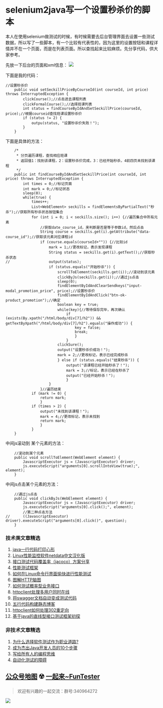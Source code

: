 # selenium2java写一个设置秒杀价的脚本

本人在使用selenium做测试的时候，有时候需要去后台管理界面去设置一些测试数据，所以写了一些脚本，有一个比较有代表性的，因为这里的设置按钮和课程详情并不在一个页面，而是在列表页面。所以查找起来比较麻烦。先分享代码，供大家参考。

先放一下后台的页面和xml信息：
![](/blog/pic/20170906190455595.png)

下面是我的代码：


```
//设置秒杀价
	public void setSeckillPriceByCourseId(int courseId, int price) throws InterruptedException {
		clickCourse();//点击进去课程列表
		clickFormalCourse();//选择班课列表
		int status = findCourseByIdAndSetSeckillPrice(courseId, price);//根据courseid查找班课设置秒杀价
		if (status != 2) {
			outpu(status, "设置秒杀价失败！");
		}
	}
```
下面是具体的方法：

```
	/*
	 * 分页遍历课程，查找相应班课
	 * 返回值1：找到该课程，2：设置秒杀价完成，3：已经开始秒杀，4前四页未找到该课程
	 */
	public int findCourseByIdAndSetSeckillPrice(int courseId, int price) throws InterruptedException {
		int times = 0;//标记页面
		int mark = 0;//标记状态
		sleep(0);
		while(true) {
			times++;
			List<WebElement> seckills = findElementsByPartialText("秒杀");//获取所有秒杀状态按钮集合
			for (int i = 0; i < seckills.size(); i++) {//遍历集合中所有元素
				//获取date_course_id，来判断是否是等于参数id，然后点击
				String course = seckills.get(i).getAttribute("data-course_id");//获取该元素对应课程id
				if (course.equals(courseId+"")) {//比较id
					mark = 1;//更改标记，表示发现课程
					String status = seckills.get(i).getText();//获取秒杀状态
//					output(status);
					if (status.equals("开始秒杀")) {
						scrollToElement(seckills.get(i));//滚动到该元素
						clickByJs(seckills.get(i));//通过js点击
						sleep(0);
						findElementByIdAndClearSendkeys("input-modal_promotion_price", price);//设置秒杀价
						findElementByIdAndClick("btn-ok-product_promotion");//确定
						boolean key = true;
						while(key){//等待保存完毕，再次确认
							if (exists(By.xpath("/html/body/div[7]/h2")) && getTextByXpath("/html/body/div[7]/h2").equals("操作成功")) {
								key = false;
								break;
								}
							}
						clickSure();
						output("设置秒杀价成功！");
						mark = 2;//更改标记，表示已经完成秒杀
						} else if (status.equals("结束秒杀")) {
							output("该课程已经开始秒杀了！");
							mark = 3;//标记，表示已经在秒杀了
							output("已经开始秒杀！");
							}
					}
				}//遍历结束
			if (mark != 0) {
				return mark;
				}
			if (times > 2) {
				output("未找到该课程！");
				mark = 4;//更改标记，表示未找到
				return mark;
				}
			}
	}
```
中间js滚动到 某个元素的方法：

```
	//滚动到某个元素
	public void scrollToElement(WebElement element) {
		JavascriptExecutor js = (JavascriptExecutor) driver;
        js.executeScript("arguments[0].scrollIntoView(true);", element);
	}
```

中间js点击某个元素的方法：

```
	//通过js点击
	public void clickByJs(WebElement element) {
		JavascriptExecutor js = (JavascriptExecutor) driver;
		js.executeScript("arguments[0].click();", element);
		//第二种点击方法
//		((JavascriptExecutor) driver).executeScript("arguments[0].click()", question);
	}
```

### 技术类文章精选

1. [java一行代码打印心形](https://mp.weixin.qq.com/s/QPSryoSbViVURpSa9QXtpg)
2. [Linux性能监控软件netdata中文汉化版](https://mp.weixin.qq.com/s/fdXtK-5WwKnxjLZdyg6-nA)
3. [接口测试代码覆盖率（jacoco）方案分享](https://mp.weixin.qq.com/s/D73Sq6NLjeRKN8aCpGLOjQ)
4. [性能测试框架](https://mp.weixin.qq.com/s/3_09j7-5ex35u30HQRyWug)
5. [如何在Linux命令行界面愉快进行性能测试](https://mp.weixin.qq.com/s/fwGqBe1SpA2V0lPfAOd04Q)
6. [图解HTTP脑图](https://mp.weixin.qq.com/s/100Vm8FVEuXs0x6rDGTipw)
7. [如何测试概率型业务接口](https://mp.weixin.qq.com/s/kUVffhjae3eYivrGqo6ZMg)
8. [httpclient处理多用户同时在线](https://mp.weixin.qq.com/s/Nuc30Fwy6-Qyr-Pc65t1_g)
9. [将swagger文档自动变成测试代码](https://mp.weixin.qq.com/s/SY8mVenj0zMe5b47GS9VSQ)
10. [五行代码构建静态博客](https://mp.weixin.qq.com/s/hZnimJOg5OqxRSDyFvuiiQ)
11. [httpclient如何处理302重定向](https://mp.weixin.qq.com/s/vg354AjPKhIZsnSu4GZjZg)
12. [基于java的直线型接口测试框架初探](https://mp.weixin.qq.com/s/xhg4exdb1G18-nG5E7exkQ)

### 非技术文章精选
1. [为什么选择软件测试作为职业道路?](https://mp.weixin.qq.com/s/o83wYvFUvy17kBPLDO609A)
2. [成为杰出Java开发人员的10个步骤](https://mp.weixin.qq.com/s/UCNOTSzzvTXwiUX6xpVlyA)
3. [写给所有人的编程思维](https://mp.weixin.qq.com/s/Oj33UCnYfbUgzsBzEm2GPQ)
4. [自动化测试的障碍](https://mp.weixin.qq.com/s/ZIV7uJp7DzVoKhWOh6lvRg)


## [公众号地图](https://mp.weixin.qq.com/s/CJJ2g-RqzfBsbCCYKKp5pQ) ☢️ [一起来~FunTester](http://mp.weixin.qq.com/s?__biz=MzU4MTE2NDEyMQ==&mid=2247483866&idx=3&sn=2ef9d9bdcc49b5e52fcb3b6f35396a5e&chksm=fd4a8cecca3d05fafee68d4a9f9024ffc950cb66809d28f0ec3f8ee1ce280349f27d5352314c&scene=21#wechat_redirect) 



> 欢迎有兴趣的一起交流：群号:340964272

![](/blog/pic/201712120951590031.png)

<script src="/blog/js/bubbly.js"></script>
<script src="/blog/js/article.js"></script>